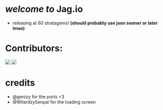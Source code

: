 # *welcome to* **Jag.io** 
 - releasing at 60 stratagems!
**(should probably use json sooner or later lmao)**
# Contributors:
<a >
  <img src="https://contrib.rocks/image?repo=waterl3mon/Jag.io" />
  <img src="https://contrib.rocks/image?repo=WilardzySenpai/WilardzySenpai" />
</a>
 
# credits
- @genizy for the ports <3 
- @WilardzySenpai for the loading screen
